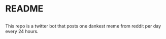 # README

##

This repo is a twitter bot that posts one dankest meme from reddit per day every 24 hours.

